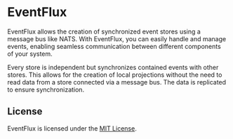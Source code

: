 # EventFlux
EventFlux allows the creation of synchronized event stores using a message bus like NATS. With EventFlux, you can easily handle and manage events, enabling seamless communication between different components of your system.

Every store is independent but synchronizes contained events with other stores. This allows for the creation of local projections without the need to read data from a store connected via a message bus. The data is replicated to ensure synchronization.

## License

EventFlux is licensed under the [MIT License](https://github.com/eventflux/eventflux/blob/main/LICENSE).
